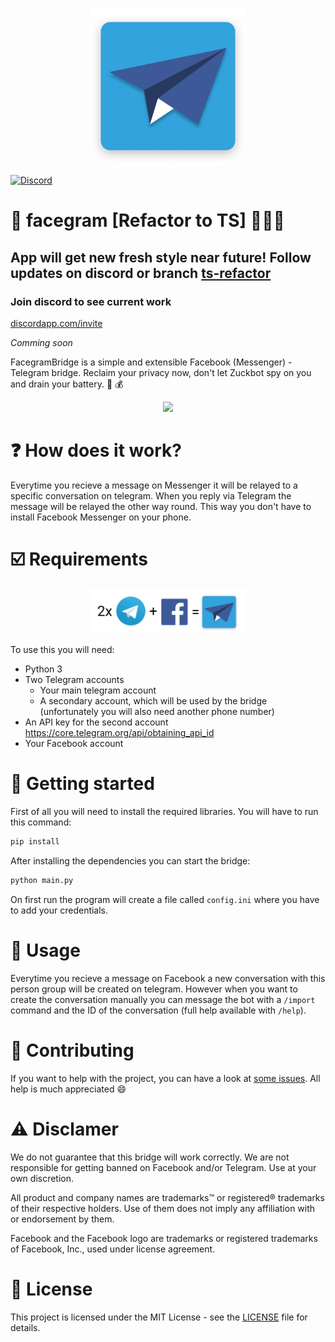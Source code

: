 <p align="center">
  <img src="./facegram_logo.png" width="250" height="250" alt="Logo">
</p>


[![Discord](https://discordapp.com/api/guilds/456875835954298890/embed.png)](https://discord.gg/eWAgMUG)
# :bridge_at_night: facegram [Refactor to TS] 🥖🥖🥖

## App will get new fresh style near future! Follow updates on discord or branch [ts-refactor](https://github.com/feelfreelinux/ChatPlug/tree/ts-refactor)

### Join discord to see current work
 [discordapp.com/invite](https://discord.gg/xdWemhA)

 *Comming soon*


FacegramBridge is a simple and extensible Facebook (Messenger) - Telegram bridge. Reclaim your privacy now, don't let Zuckbot spy on you  and drain your battery. :battery: :moneybag:
<p align="center">
  <img src="https://media.giphy.com/media/dSdvPrKU0w8WGo4c9L/giphy.gif">
</p>

# :question: How does it work?

Everytime you recieve a message on Messenger it will be relayed to a specific conversation on telegram. When you reply via Telegram the message will be relayed the other way round. This way you don't have to install Facebook Messenger on your phone.

# :ballot_box_with_check:	 Requirements
<p align="center">
  <img src="./facegram_equation.png" width="250"  alt="Logo">
</p>

To use this you will need:
- Python 3
- Two Telegram accounts
   - Your main telegram account
   - A secondary account, which will be used by the bridge (unfortunately you will also need another phone number) 
- An API key for the second account https://core.telegram.org/api/obtaining_api_id
- Your Facebook account


# :electric_plug: Getting started
First of all you will need to install the required libraries. You will have to run this command:

```sh
pip install
```
After installing the dependencies you can start the bridge:

```sh
python main.py
```
On first run the program will create a file called `config.ini` where you have to add your credentials.
# :iphone: Usage

Everytime you recieve a message on Facebook a new conversation with this person group will be created on telegram. However when you want to create the conversation manually you can message the bot with a `/import` command and the ID of the conversation (full help available with `/help`).

# :clap: Contributing
If you want to help with the project, you can have a look at [some issues](https://github.com/feelfreelinux/facegram/issues). All help is much appreciated :smile:

# :warning: Disclamer

We do not guarantee that this bridge will work correctly. We are not responsible for getting banned on Facebook and/or Telegram. Use at your own discretion.

All product and company names are trademarks™ or registered® trademarks of their respective holders. Use of them does not imply any affiliation with or endorsement by them.

Facebook and the Facebook logo are trademarks or registered trademarks of Facebook, Inc., used under license agreement.

# :scroll: License
This project is licensed under the MIT License - see the [LICENSE](LICENSE) file for details.
